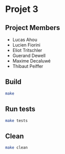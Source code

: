 # Projet 3

## Project Members
- Lucas Ahou
- Lucien Fiorini
- Eliot Tritschler
- Guerand Dewell
- Maxime Decaluwé
- Thibaut Peiffer

## Build

```sh
make
```

## Run tests

```sh
make tests
```

## Clean

```sh
make clean
```
